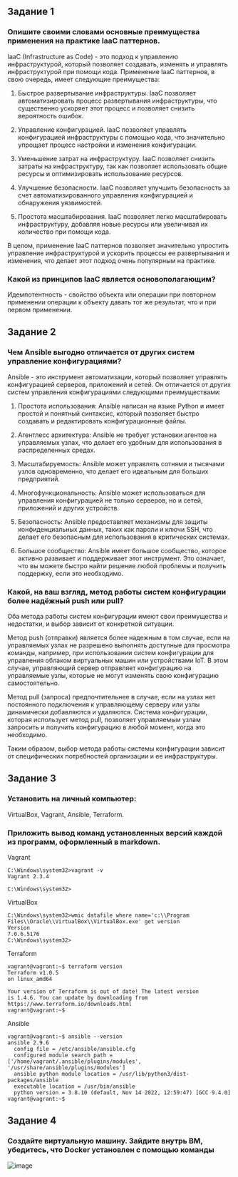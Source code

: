 ## Задание 1
### Опишите своими словами основные преимущества применения на практике IaaC паттернов.
IaaC (Infrastructure as Code) - это подход к управлению инфраструктурой, который позволяет создавать, изменять и управлять инфраструктурой при помощи кода. Применение IaaC паттернов, в свою очередь, имеет следующие преимущества:

1. Быстрое развертывание инфраструктуры. IaaC позволяет автоматизировать процесс развертывания инфраструктуры, что существенно ускоряет этот процесс и позволяет снизить вероятность ошибок.

2. Управление конфигурацией. IaaC позволяет управлять конфигурацией инфраструктуры с помощью кода, что значительно упрощает процесс настройки и изменения конфигурации.

3. Уменьшение затрат на инфраструктуру. IaaC позволяет снизить затраты на инфраструктуру, так как позволяет использовать общие ресурсы и оптимизировать использование ресурсов.

4. Улучшение безопасности. IaaC позволяет улучшить безопасность за счет автоматизированного управления конфигурацией и обнаружения уязвимостей.

5. Простота масштабирования. IaaC позволяет легко масштабировать инфраструктуру, добавляя новые ресурсы или увеличивая их количество при помощи кода.

В целом, применение IaaC паттернов позволяет значительно упростить управление инфраструктурой и ускорить процессы ее развертывания и изменения, что делает этот подход очень популярным на практике.
### Какой из принципов IaaC является основополагающим?
Идемпотентность - свойство объекта или операции при повторном применении операции к объекту давать тот же результат,
что и при первом применении.

## Задание 2
### Чем Ansible выгодно отличается от других систем управление конфигурациями?
Ansible - это инструмент автоматизации, который позволяет управлять конфигурацией серверов, приложений и сетей. Он отличается от других систем управления конфигурациями следующими преимуществами:

1. Простота использования: Ansible написан на языке Python и имеет простой и понятный синтаксис, который позволяет быстро создавать и редактировать конфигурационные файлы.

2. Агентлесс архитектура: Ansible не требует установки агентов на управляемых узлах, что делает его удобным для использования в распределенных средах.

3. Масштабируемость: Ansible может управлять сотнями и тысячами узлов одновременно, что делает его идеальным для больших предприятий.

4. Многофункциональность: Ansible может использоваться для управления конфигурацией не только серверов, но и сетей, приложений и других устройств.

5. Безопасность: Ansible предоставляет механизмы для защиты конфиденциальных данных, таких как пароли и ключи SSH, что делает его безопасным для использования в критических системах.

6. Большое сообщество: Ansible имеет большое сообщество, которое активно развивает и поддерживает этот инструмент. Это означает, что вы можете быстро найти решение любой проблемы и получить поддержку, если это необходимо.
### Какой, на ваш взгляд, метод работы систем конфигурации более надёжный push или pull?
Оба метода работы систем конфигурации имеют свои преимущества и недостатки, и выбор зависит от конкретной ситуации.

Метод push (отправки) является более надежным в том случае, если на управляемых узлах не разрешено выполнять доступные для просмотра команды, например, при использовании систем конфигурации для управления облаком виртуальных машин или устройствами IoT. В этом случае, управляющий сервер отправляет конфигурацию на управляемые узлы, которые не могут изменять свою конфигурацию самостоятельно.

Метод pull (запроса) предпочтительнее в случае, если на узлах нет постоянного подключения к управляющему серверу или узлы динамически добавляются и удаляются. Система конфигурации, которая использует метод pull, позволяет управляемым узлам запросить и получить конфигурацию в любой момент, когда это необходимо. 

Таким образом, выбор метода работы системы конфигурации зависит от специфических потребностей организации и ее инфраструктуры.

## Задание 3
### Установить на личный компьютер:
VirtualBox, Vagrant, Ansible, Terraform.
### Приложить вывод команд установленных версий каждой из программ, оформленный в markdown.
Vagrant
```
C:\Windows\system32>vagrant -v
Vagrant 2.3.4

C:\Windows\system32>
```
VirtualBox
```
C:\Windows\system32>wmic datafile where name='c:\\Program Files\\Oracle\\VirtualBox\\VirtualBox.exe' get version
Version
7.0.6.5176
C:\Windows\system32>
```
Terraform
```
vagrant@vagrant:~$ terraform version
Terraform v1.0.5
on linux_amd64

Your version of Terraform is out of date! The latest version
is 1.4.6. You can update by downloading from https://www.terraform.io/downloads.html
vagrant@vagrant:~$
```
Ansible
```
vagrant@vagrant:~$ ansible --version
ansible 2.9.6
  config file = /etc/ansible/ansible.cfg
  configured module search path = ['/home/vagrant/.ansible/plugins/modules', '/usr/share/ansible/plugins/modules']
  ansible python module location = /usr/lib/python3/dist-packages/ansible
  executable location = /usr/bin/ansible
  python version = 3.8.10 (default, Nov 14 2022, 12:59:47) [GCC 9.4.0]
vagrant@vagrant:~$
```

## Задание 4
### Создайте виртуальную машину. Зайдите внутрь ВМ, убедитесь, что Docker установлен с помощью команды

![image](https://github.com/dikalov/devops-28/assets/126553776/7860b47d-b319-49f1-9a56-971d4b890423)


